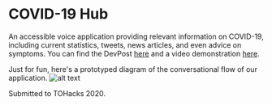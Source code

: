 # COVID-19 Hub
An accessible voice application providing relevant information on COVID-19, including current statistics, tweets, news articles, and even advice on symptoms. You can find the DevPost [here](https://devpost.com/software/covid-19-hub-ge9fy4) and a video demonstration [here](https://www.youtube.com/watch?v=6ridyufjahc).

Just for fun, here's a prototyped diagram of the conversational flow of our application.
![alt text](https://github.com/parthematics/covid-19-hub/blob/master/conv_flow.png "COVID-19 Hub Flow")

Submitted to TOHacks 2020.
